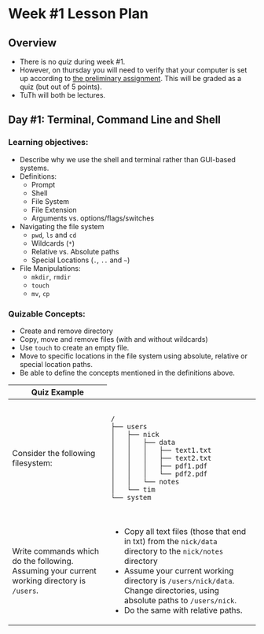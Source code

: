 # Week #1 Lesson Plan

## Overview
* There is no _quiz_ during week \#1.
* However, on thursday you will need to verify that your computer is set up according to [the preliminary assignment](../assignments/prelims.md). This will be graded as a quiz (but out of 5 points).
* TuTh will both be lectures.

## Day #1: Terminal, Command Line and Shell

### Learning objectives:

* Describe why we use the shell and terminal rather than GUI-based systems.
* Definitions:
  * Prompt
  * Shell
  * File System
  * File Extension
  * Arguments vs. options/flags/switches 
* Navigating the file system
  * `pwd`, `ls` and `cd`
  * Wildcards (`*`)
  * Relative vs. Absolute paths
  * Special Locations (`.`, `..` and `~`)
* File Manipulations:
  * `mkdir`,  `rmdir`
  * `touch`
  * `mv`, `cp`

### Quizable Concepts:

* Create and remove directory
* Copy, move and remove files (with and without wildcards)
* Use `touch` to create an empty file.
* Move to specific locations in the file system using absolute, relative or special location paths.
* Be able to define the concepts mentioned in the definitions above.

<table>
    <thead>
        <tr>
            <th>Quiz Example</th>
        </tr>
    </thead>
    <tbody>
        <tr>
        <td>Consider the following filesystem:
        </td>
            <td>
                <pre><code>
/
├── users
│   ├── nick
│   │   ├── data
│   │   │   ├── text1.txt
│   │   │   ├── text2.txt
│   │   │   ├── pdf1.pdf
│   │   │   └── pdf2.pdf
│   │   └── notes
│   └── tim
└── system
                </code></pre>
        </td>
        <tr>
        <td>
        Write commands which do the following. Assuming your current working directory is <code>/users</code>.
        </td>
        <td>
        <ul>
        <li>Copy all text files (those that end in txt) from the <code>nick/data</code> directory to the <code>nick/notes</code> directory
        </li>
        <li>Assume your current working directory is <code>/users/nick/data</code>. Change directories, using absolute paths to <code>/users/nick</code>.
        </li>
        <li>Do the same with relative paths.
        </ul>
        </td>
        </tr>
        
</table>



